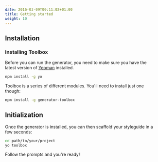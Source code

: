 ```yaml
---
date: 2016-03-09T00:11:02+01:00
title: Getting started
weight: 10
---
```


## Installation

### Installing Toolbox

Before you can run the generator, you need to make sure you have the latest version of [Yeoman](http://yeoman.io/) installed.

```sh
npm install -g yo
```

Toolbox is a series of different modules. You'll need to install just one though:

```sh
npm install -g generator-toolbox
```

## Initialization

Once the generator is installed, you can then scaffold your styleguide in a few seconds:

```sh
cd path/to/your/project
yo toolbox
```

Follow the prompts and you're ready!
